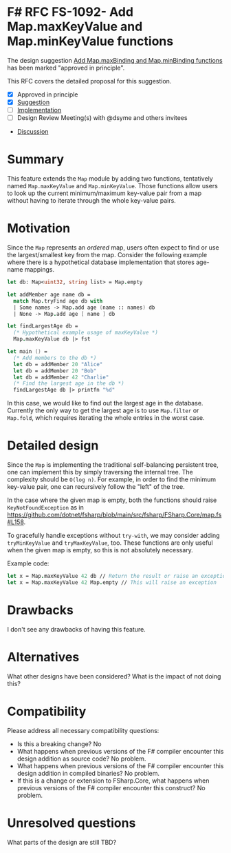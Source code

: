 # F# RFC FS-1092- Add Map.maxKeyValue and Map.minKeyValue functions

The design suggestion [Add Map.maxBinding and Map.minBinding functions](https://github.com/fsharp/fslang-suggestions/issues/933) has been marked "approved in principle".

This RFC covers the detailed proposal for this suggestion.

- [x] Approved in principle
- [x] [Suggestion](https://github.com/fsharp/fslang-suggestions/issues/933)
- [ ] [Implementation](https://github.com/dotnet/fsharp/pull/FILL-ME-IN)
- [ ] Design Review Meeting(s) with @dsyme and others invitees
- [Discussion](https://github.com/fsharp/fslang-design/issues/PLEASE-ADD-A-DISCUSSION-ISSUE-AND-LINK-HERE)

# Summary

This feature extends the `Map` module by adding two functions, tentatively named
`Map.maxKeyValue` and `Map.minKeyValue`. Those functions allow users to look up
the current minimum/maximum key-value pair from a map without having to iterate
through the whole key-value pairs.

# Motivation

Since the `Map` represents an *ordered* map, users often expect to find or use
the largest/smallest key from the map. Consider the following example where
there is a hypothetical database implementation that stores age-name mappings.

```fsharp
let db: Map<uint32, string list> = Map.empty

let addMember age name db =
  match Map.tryFind age db with
  | Some names -> Map.add age (name :: names) db
  | None -> Map.add age [ name ] db

let findLargestAge db =
  (* Hypothetical example usage of maxKeyValue *)
  Map.maxKeyValue db |> fst

let main () =
  (* Add members to the db *)
  let db = addMember 20 "Alice"
  let db = addMember 20 "Bob"
  let db = addMember 42 "Charlie"
  (* Find the largest age in the db *)
  findLargestAge db |> printfn "%d"
```

In this case, we would like to find out the largest age in the
database. Currently the only way to get the largest age is to use `Map.filter`
or `Map.fold`, which requires iterating the whole entries in the worst case.

# Detailed design

Since the `Map` is implementing the traditional self-balancing persistent tree,
one can implement this by simply traversing the internal tree. The complexity
should be `O(log n)`. For example, in order to find the minimum key-value pair,
one can recursively follow the "left" of the tree.

In the case where the given map is empty, both the functions should raise
`KeyNotFoundException` as in
https://github.com/dotnet/fsharp/blob/main/src/fsharp/FSharp.Core/map.fs#L158.

To gracefully handle exceptions without `try-with`, we may consider adding
`tryMinKeyValue` and `tryMaxKeyValue`, too. These functions are only useful when
the given map is empty, so this is not absolutely necessary.

Example code:

```fsharp
let x = Map.maxKeyValue 42 db // Return the result or raise an exception
let x = Map.maxKeyValue 42 Map.empty // This will raise an exception
```

# Drawbacks

I don't see any drawbacks of having this feature.

# Alternatives

What other designs have been considered? What is the impact of not doing this?

# Compatibility

Please address all necessary compatibility questions:

* Is this a breaking change? No
* What happens when previous versions of the F# compiler encounter this design addition as source code? No problem.
* What happens when previous versions of the F# compiler encounter this design addition in compiled binaries? No problem.
* If this is a change or extension to FSharp.Core, what happens when previous versions of the F# compiler encounter this construct? No problem.


# Unresolved questions

What parts of the design are still TBD?
